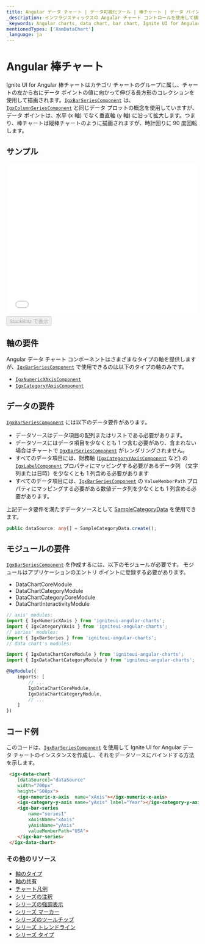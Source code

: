 ```yaml
---
title: Angular データ チャート | データ可視化ツール | 棒チャート | データ バインディング | インフラジスティックス
_description: インフラジスティックスの Angular チャート コントロールを使用して横棒チャートを作成します。Ignite UI for Angular グラフ タイプについて説明します。
_keywords: Angular charts, data chart, bar chart, Ignite UI for Angular, Infragistics, Angular チャート, データ チャート, 横棒チャート, インフラジスティックス
mentionedTypes: ['XamDataChart']
_language: ja
---
```


# Angular 棒チャート

Ignite UI for Angular 棒チャートはカテゴリ チャートのグループに属し、チャートの左から右にデータ ポイントの値に向かって伸びる長方形のコレクションを使用して描画されます。[`IgxBarSeriesComponent`]({environment:dvApiBaseUrl}/products/ignite-ui-angular/api/docs/typescript/latest/classes/igxbarseriescomponent.html) は、[`IgxColumnSeriesComponent`]({environment:dvApiBaseUrl}/products/ignite-ui-angular/api/docs/typescript/latest/classes/igxcolumnseriescomponent.html) と同じデータ プロットの概念を使用していますが、データ ポイントは、水平 (x 軸) でなく垂直軸 (y 軸) に沿って拡大します。つまり、棒チャートは縦棒チャートのように描画されますが、時計回りに 90 度回転します。

## サンプル

<div class="sample-container loading" style="height: 400px">
    <iframe id="data-chart-type-category-series-iframe" src='{environment:dvDemosBaseUrl}/charts/data-chart-type-category-bar-series' width="100%" height="100%" seamless frameBorder="0" onload="onXPlatSampleIframeContentLoaded(this);"></iframe>
</div>
<div>
    <button data-localize="stackblitz" disabled class="stackblitz-btn" data-iframe-id="data-chart-type-category-series-iframe" data-demos-base-url="{environment:dvDemosBaseUrl}">StackBlitz で表示
    </button>


</div>

<div class="divider--half"></div>

## 軸の要件

Angular データ チャート コンポーネントはさまざまなタイプの軸を提供しますが、[`IgxBarSeriesComponent`]({environment:dvApiBaseUrl}/products/ignite-ui-angular/api/docs/typescript/latest/classes/igxbarseriescomponent.html) で使用できるのは以下のタイプの軸のみです。

-   [`IgxNumericXAxisComponent`]({environment:dvApiBaseUrl}/products/ignite-ui-angular/api/docs/typescript/latest/classes/igxnumericxaxiscomponent.html)
-   [`IgxCategoryYAxisComponent`]({environment:dvApiBaseUrl}/products/ignite-ui-angular/api/docs/typescript/latest/classes/igxcategoryyaxiscomponent.html)

## データの要件

[`IgxBarSeriesComponent`]({environment:dvApiBaseUrl}/products/ignite-ui-angular/api/docs/typescript/latest/classes/igxbarseriescomponent.html) には以下のデータ要件があります。

-   データソースはデータ項目の配列またはリストである必要があります。
-   データソースにはデータ項目を少なくとも 1 つ含む必要があり、含まれない場合はチャートで [`IgxBarSeriesComponent`]({environment:dvApiBaseUrl}/products/ignite-ui-angular/api/docs/typescript/latest/classes/igxbarseriescomponent.html) がレンダリングされません。
-   すべてのデータ項目には、財務軸 ([`IgxCategoryYAxisComponent`]({environment:dvApiBaseUrl}/products/ignite-ui-angular/api/docs/typescript/latest/classes/igxcategoryyaxiscomponent.html) など) の [`IgxLabelComponent`]({environment:dvApiBaseUrl}/products/ignite-ui-angular/api/docs/typescript/latest/classes/igxlabelcomponent.html) プロパティにマッピングする必要があるデータ列 （文字列または日時）を少なくとも 1 列含める必要があります
-   すべてのデータ項目には、[`IgxBarSeriesComponent`]({environment:dvApiBaseUrl}/products/ignite-ui-angular/api/docs/typescript/latest/classes/igxbarseriescomponent.html) の `ValueMemberPath` プロパティにマッピングする必要がある数値データ列を少なくとも 1 列含める必要があります。

上記データ要件を満たすデータソースとして [SampleCategoryData](data-chart-data-sources-category.md) を使用できます。

```ts
public dataSource: any[] = SampleCategoryData.create();
```

## モジュールの要件

[`IgxBarSeriesComponent`]({environment:dvApiBaseUrl}/products/ignite-ui-angular/api/docs/typescript/latest/classes/igxbarseriescomponent.html) を作成するには、以下のモジュールが必要です。<!-- Angular, React, WebComponents --> <!-- end: Angular, React, WebComponents --><!-- Blazor -->モジュールはアプリケーションのエントリ ポイントに登録する必要があります。

-   DataChartCoreModule
-   DataChartCategoryModule
-   DataChartCategoryCoreModule
-   DataChartInteractivityModule
    <!-- end: Blazor -->

```ts
// axis' modules:
import { IgxNumericXAxis } from 'igniteui-angular-charts';
import { IgxCategoryYAxis } from 'igniteui-angular-charts';
// series' modules:
import { IgxBarSeries } from 'igniteui-angular-charts';
// data chart's modules:

import { IgxDataChartCoreModule } from 'igniteui-angular-charts';
import { IgxDataChartCategoryModule } from 'igniteui-angular-charts';

@NgModule({
    imports: [
        // ...
        IgxDataChartCoreModule,
        IgxDataChartCategoryModule,
        // ...
    ]
})
```

## コード例

このコードは、[`IgxBarSeriesComponent`]({environment:dvApiBaseUrl}/products/ignite-ui-angular/api/docs/typescript/latest/classes/igxbarseriescomponent.html) を使用して Ignite UI for Angular データ チャートのインスタンスを作成し、それをデータソースにバインドする方法を示します。

```html
 <igx-data-chart
    [dataSource]="dataSource"
    width="700px"
    height="500px">
    <igx-numeric-x-axis  name="xAxis"></igx-numeric-x-axis>
    <igx-category-y-axis name="yAxis" label="Year"></igx-category-y-axis>
    <igx-bar-series
        name="series1"
        xAxisName="xAxis"
        yAxisName="yAxis"
        valueMemberPath="USA">
    </igx-bar-series>
 </igx-data-chart>
```

### その他のリソース

-   [軸のタイプ](data-chart-axis-types.md)
-   [軸の共有](data-chart-axis-sharing.md)
-   [チャート凡例](data-chart-legends.md)
-   [シリーズの注釈](data-chart-series-annotations.md)
-   [シリーズの強調表示](data-chart-series-highlighting.md)
-   [シリーズ マーカー](data-chart-series-markers.md)
-   [シリーズのツールチップ](data-chart-series-tooltips.md)
-   [シリーズ トレンドライン](data-chart-series-trendlines.md)
-   [シリーズ タイプ](data-chart-series-types.md)
